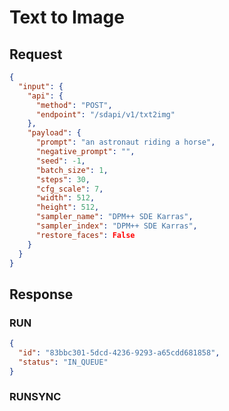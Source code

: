 # Text to Image

## Request

```json
{
  "input": {
    "api": {
      "method": "POST",
      "endpoint": "/sdapi/v1/txt2img"
    },
    "payload": {
      "prompt": "an astronaut riding a horse",
      "negative_prompt": "",
      "seed": -1,
      "batch_size": 1,
      "steps": 30,
      "cfg_scale": 7,
      "width": 512,
      "height": 512,
      "sampler_name": "DPM++ SDE Karras",
      "sampler_index": "DPM++ SDE Karras",
      "restore_faces": False
    }
  }
}
```

## Response

### RUN

```json
{
  "id": "83bbc301-5dcd-4236-9293-a65cdd681858",
  "status": "IN_QUEUE"
}
```

### RUNSYNC

```json

```